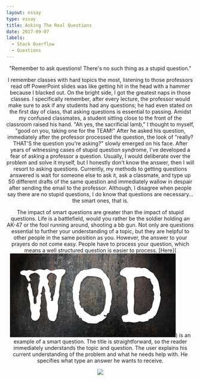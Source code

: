 ```yaml
---
layout: essay
type: essay
title: Asking The Real Questions
date: 2017-09-07
labels:
  - Stack Overflow
  - Questions
---
```


<center> "Remember to ask questions! There's no such thing as a stupid question." 

<p> I remember classes with hard topics the most, listening to those professors read off PowerPoint slides was like getting hit in the head with a hammer because I blacked out. On the bright side, I got the greatest naps in those classes. I specifically remember, after every lecture, the professor would make sure to ask if any students had any questions; he had even stated on the first day of class, that asking questions is essential to passing. Amidst my confused classmates, a student sitting close to the front of the classroom raised his hand. "Ah yes, the sacrificial lamb," I thought to myself, "good on you, taking one for the TEAM!" After he asked his question, immediately after the professor processed the question, the look of "really? THAT'S the question you're asking?" slowly emerged on his face. After years of witnessing cases of stupid question syndrome, I've developed a fear of asking a professor a question. Usually, I would deliberate over the problem and solve it myself, but I honestly don't know the answer, then I will resort to asking questions. Currently, my methods to getting questions answered is wait for someone else to ask it, ask a classmate, and type up 50 different drafts of the same question and immediately wallow in despair after sending the email to the professor. Although, I disagree when people say there are no stupid questions, I do know that questions are necessary... the smart ones, that is.
</p>

<p> The impact of smart questions are greater than the impact of stupid questions. Life is a battlefield, would you rather be the soldier holding an AK-47 or the fool running around, shooting a bb gun. Not only are questions essential to further your understanding of a topic, but they are helpful to other people in the same position as you. However, the answer to your prayers do not come easy. People have to process your question, which means a well structured question is easier to process. [Here](<img class = "ui large centered image" src = "../images/WOD.jpg">) is an example of a smart question. The title is straightforward, so the reader immediately understands the topic and question. The user explains his current understanding of the problem and what he needs help with. He specifies what type an answer he wants to receive.
</p>

<img class = "ui large centered image" src = "../images/stupidity.jpg">
